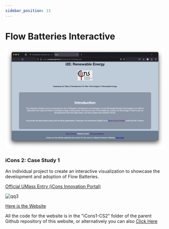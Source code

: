 ```yaml
---
sidebar_position: 13
---
```


# Flow Batteries Interactive

![Flow Batteries Interactive Website](./assets/flowBatteries.png)

### iCons 2: Case Study 1

An individual project to create an interactive visualization to showcase the development and adoption of Flow Batteries. 

<a href="https://icons.cns.umass.edu/innovation-portal/2125-rate-of-development-for-new-technologies-in-renewable-energy">Official UMass Entry (iCons Innovation Portal)</a>

![qq3](https://user-images.githubusercontent.com/73229775/175076029-63d0d650-1277-4d18-a98a-57ba7ff694bf.png)

<a href="https://suobset.github.io/iCons/iCons2-CS1/index.html">Here is the Website</a>

All the code for the website is in the "iCons1-CS2" folder of the parent Github repository of this website, or alternatively you can also <a href="https://github.com/suobset/iCons/iCons2-CS1">Click Here</a>